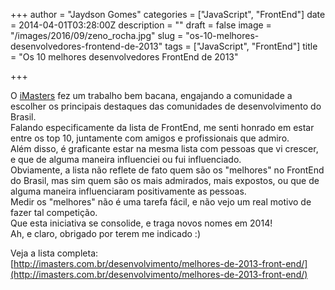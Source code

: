+++
author = "Jaydson Gomes"
categories = ["JavaScript", "FrontEnd"]
date = 2014-04-01T03:28:00Z
description = ""
draft = false
image = "/images/2016/09/zeno_rocha.jpg"
slug = "os-10-melhores-desenvolvedores-frontend-de-2013"
tags = ["JavaScript", "FrontEnd"]
title = "Os 10 melhores desenvolvedores FrontEnd de 2013"

+++

O [iMasters](http://imasters.com.br) fez um trabalho bem bacana, engajando a comunidade a escolher os principais destaques das comunidades de desenvolvimento do Brasil.  
Falando especificamente da lista de FrontEnd, me senti honrado em estar entre os top 10, juntamente com amigos e profissionais que admiro.  
Além disso, é graficante estar na mesma lista com pessoas que vi crescer, e que de alguma maneira influenciei ou fui influenciado.  
Obviamente, a lista não reflete de fato quem são os "melhores" no FrontEnd do Brasil, mas sim quem são os mais admirados, mais expostos, ou que de alguma maneira influenciaram positivamente as pessoas.  
Medir os "melhores" não é uma tarefa fácil, e não vejo um real motivo de fazer tal competição.  
Que esta iniciativa se consolide, e traga novos nomes em 2014!  
Ah, e claro, obrigado por terem me indicado :)

Veja a lista completa:  
[http://imasters.com.br/desenvolvimento/melhores-de-2013-front-end/](http://imasters.com.br/desenvolvimento/melhores-de-2013-front-end/)  

